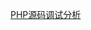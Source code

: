 [PHP源码调试分析](http://www.rai4over.cn/2018/07/25/PHP%E6%BA%90%E7%A0%81%E8%B0%83%E8%AF%95%E5%88%86%E6%9E%90/)
